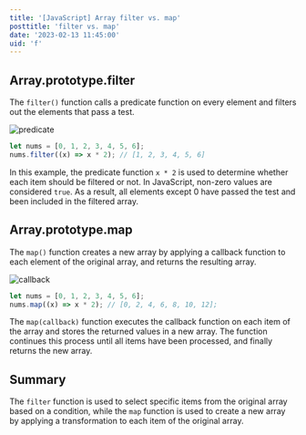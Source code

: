 ```yaml
---
title: '[JavaScript] Array filter vs. map'
posttitle: 'filter vs. map'
date: '2023-02-13 11:45:00'
uid: 'f'
---
```


## Array.prototype.filter

The `filter()` function calls a predicate function on every element and filters out the elements that pass a test.

![predicate](/images/predicate.webp)

```js
let nums = [0, 1, 2, 3, 4, 5, 6];
nums.filter((x) => x * 2); // [1, 2, 3, 4, 5, 6]
```

In this example, the predicate function `x * 2` is used to determine whether each item should be filtered or not. In JavaScript, non-zero values are considered `true`. As a result, all elements except 0 have passed the test and been included in the filtered array.

## Array.prototype.map

The `map()` function creates a new array by applying a callback function to each element of the original array, and returns the resulting array.

![callback](/images/callback.webp)

```js
let nums = [0, 1, 2, 3, 4, 5, 6];
nums.map((x) => x * 2); // [0, 2, 4, 6, 8, 10, 12];
```

The `map(callback)` function executes the callback function on each item of the array and stores the returned values in a new array. The function continues this process until all items have been processed, and finally returns the new array.

## Summary

The `filter` function is used to select specific items from the original array based on a condition, while the `map` function is used to create a new array by applying a transformation to each item of the original array.
